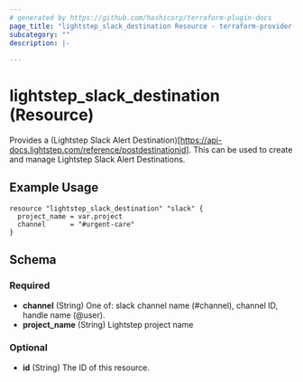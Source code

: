 ```yaml
---
# generated by https://github.com/hashicorp/terraform-plugin-docs
page_title: "lightstep_slack_destination Resource - terraform-provider-lightstep"
subcategory: ""
description: |-
  
---
```


# lightstep_slack_destination (Resource)

Provides a (Lightstep Slack Alert Destination)[https://api-docs.lightstep.com/reference/postdestinationid]. This can be used to create and manage Lightstep Slack Alert Destinations.

## Example Usage

```hcl
resource "lightstep_slack_destination" "slack" {
  project_name = var.project
  channel      = "#urgent-care"
}
```

<!-- schema generated by tfplugindocs -->
## Schema

### Required

- **channel** (String) One of: slack channel name (#channel), channel ID, handle name (@user).
- **project_name** (String) Lightstep project name

### Optional

- **id** (String) The ID of this resource.


